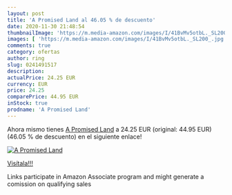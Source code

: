 ```yaml
---
layout: post
title: 'A Promised Land al 46.05 % de descuento'
date: 2020-11-30 21:48:54
thumbnailImage: 'https://m.media-amazon.com/images/I/41BvMv5otbL._SL200_.jpg'
images: [ 'https://m.media-amazon.com/images/I/41BvMv5otbL._SL200_.jpg' ]
comments: true
category: ofertas
author: ring
slug: 0241491517
description:
actualPrice: 24.25 EUR
currency: EUR
price: 24.25
comparePrice: 44.95 EUR
inStock: true
prodname: 'A Promised Land'
---
```


Ahora mismo tienes [A Promised Land](https://www.amazon.es/dp/0241491517/?tag=tolees-21) a 24.25 EUR (original: 44.95 EUR) (46.05 %  de descuento) en el siguiente enlace!

[![A Promised Land](https://m.media-amazon.com/images/I/41BvMv5otbL._SL200_.jpg)](https://www.amazon.es/dp/0241491517/?tag=tolees-21)

[Visítala!!!](https://www.amazon.es/dp/0241491517/?tag=tolees-21)

Links participate in Amazon Associate program and might generate a comission on qualifying sales
